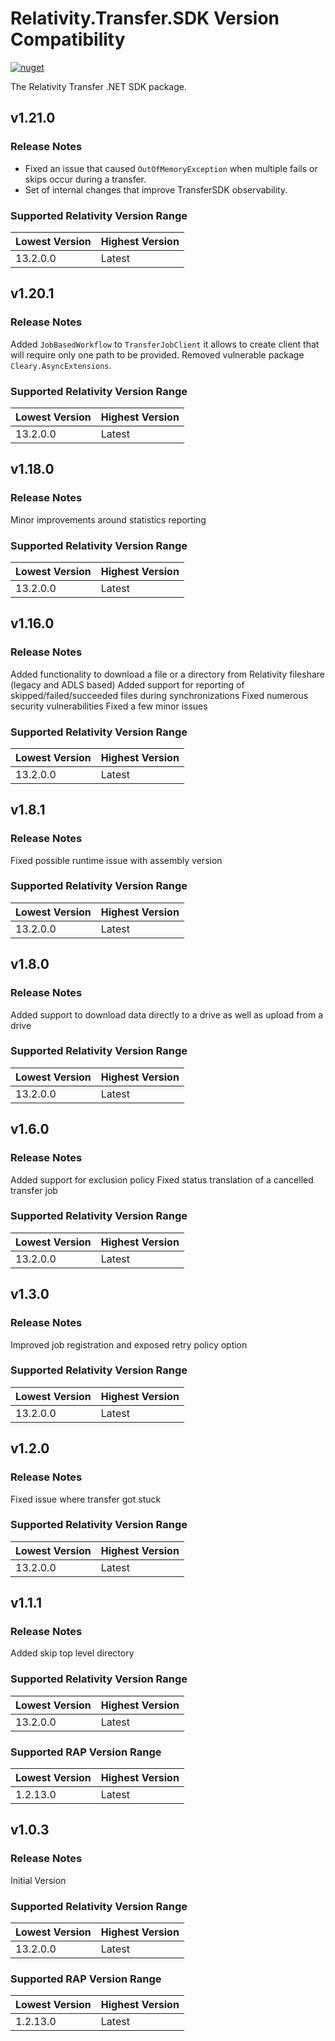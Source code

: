 # Relativity.Transfer.SDK Version Compatibility

[![nuget](https://img.shields.io/nuget/v/Relativity.Transfer.SDK.svg)](https://www.nuget.org/packages/Relativity.Transfer.SDK)

The Relativity Transfer .NET SDK package.

## v1.21.0

### Release Notes

- Fixed an issue that caused `OutOfMemoryException` when multiple fails or skips occur during a transfer.
- Set of internal changes that improve TransferSDK observability.

### Supported Relativity Version Range

Lowest Version | Highest Version
--- | ---
13.2.0.0 | Latest

## v1.20.1

### Release Notes

Added `JobBasedWorkflow` to `TransferJobClient` it allows to create client that will require only one path to be provided.
Removed vulnerable package `Cleary.AsyncExtensions`.

### Supported Relativity Version Range

Lowest Version | Highest Version
--- | ---
13.2.0.0 | Latest

## v1.18.0

### Release Notes

Minor improvements around statistics reporting

### Supported Relativity Version Range

Lowest Version | Highest Version
--- | ---
13.2.0.0 | Latest

## v1.16.0

### Release Notes

Added functionality to download a file or a directory from Relativity fileshare (legacy and ADLS based)
Added support for reporting of skipped/failed/succeeded files during synchronizations
Fixed numerous security vulnerabilities
Fixed a few minor issues

### Supported Relativity Version Range

Lowest Version | Highest Version
--- | ---
13.2.0.0 | Latest

## v1.8.1

### Release Notes

Fixed possible runtime issue with assembly version

### Supported Relativity Version Range

Lowest Version | Highest Version
--- | ---
13.2.0.0 | Latest

## v1.8.0

### Release Notes

Added support to download data directly to a drive as well as upload from a drive

### Supported Relativity Version Range

Lowest Version | Highest Version
--- | ---
13.2.0.0 | Latest

## v1.6.0

### Release Notes

Added support for exclusion policy
Fixed status translation of a cancelled transfer job

### Supported Relativity Version Range

Lowest Version | Highest Version
--- | ---
13.2.0.0 | Latest

## v1.3.0

### Release Notes

Improved job registration and exposed retry policy option

### Supported Relativity Version Range

Lowest Version | Highest Version
--- | ---
13.2.0.0 | Latest

## v1.2.0

### Release Notes

Fixed issue where transfer got stuck

### Supported Relativity Version Range

Lowest Version | Highest Version
--- | ---
13.2.0.0 | Latest

## v1.1.1

### Release Notes

Added skip top level directory

### Supported Relativity Version Range

Lowest Version | Highest Version
--- | ---
13.2.0.0 | Latest

### Supported RAP Version Range

Lowest Version | Highest Version
--- | ---
1.2.13.0 | Latest

## v1.0.3

### Release Notes

Initial Version

### Supported Relativity Version Range

Lowest Version | Highest Version
--- | ---
13.2.0.0 | Latest

### Supported RAP Version Range

Lowest Version | Highest Version
--- | ---
1.2.13.0 | Latest
